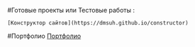 #Готовые проекты или Тестовые работы :
```
[Конструктор сайтов](https://dmsuh.github.io/constructor)
```
#Портфолио
[Портфолио](https://dmsuh.github.io/GithubpagesPortfolio)
